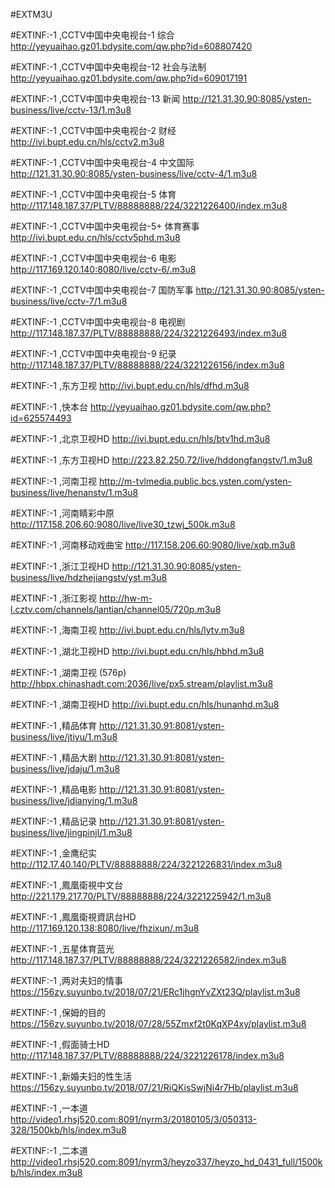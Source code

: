 #EXTM3U

#EXTINF:-1 ,CCTV中国中央电视台-1 综合
http://yeyuaihao.gz01.bdysite.com/qw.php?id=608807420

#EXTINF:-1 ,CCTV中国中央电视台-12 社会与法制
http://yeyuaihao.gz01.bdysite.com/qw.php?id=609017191

#EXTINF:-1 ,CCTV中国中央电视台-13 新闻
http://121.31.30.90:8085/ysten-business/live/cctv-13/1.m3u8

#EXTINF:-1 ,CCTV中国中央电视台-2 财经
http://ivi.bupt.edu.cn/hls/cctv2.m3u8

#EXTINF:-1 ,CCTV中国中央电视台-4 中文国际
http://121.31.30.90:8085/ysten-business/live/cctv-4/1.m3u8

#EXTINF:-1 ,CCTV中国中央电视台-5 体育
http://117.148.187.37/PLTV/88888888/224/3221226400/index.m3u8

#EXTINF:-1 ,CCTV中国中央电视台-5+ 体育赛事
http://ivi.bupt.edu.cn/hls/cctv5phd.m3u8

#EXTINF:-1 ,CCTV中国中央电视台-6 电影
http://117.169.120.140:8080/live/cctv-6/.m3u8

#EXTINF:-1 ,CCTV中国中央电视台-7 国防军事
http://121.31.30.90:8085/ysten-business/live/cctv-7/1.m3u8

#EXTINF:-1 ,CCTV中国中央电视台-8 电视剧
http://117.148.187.37/PLTV/88888888/224/3221226493/index.m3u8

#EXTINF:-1 ,CCTV中国中央电视台-9 纪录
http://117.148.187.37/PLTV/88888888/224/3221226156/index.m3u8

#EXTINF:-1 ,东方卫视
http://ivi.bupt.edu.cn/hls/dfhd.m3u8

#EXTINF:-1 ,快本台
http://yeyuaihao.gz01.bdysite.com/qw.php?id=625574493

#EXTINF:-1 ,北京卫视HD
http://ivi.bupt.edu.cn/hls/btv1hd.m3u8

#EXTINF:-1 ,东方卫视HD
http://223.82.250.72/live/hddongfangstv/1.m3u8

#EXTINF:-1 ,河南卫视
http://m-tvlmedia.public.bcs.ysten.com/ysten-business/live/henanstv/1.m3u8

#EXTINF:-1 ,河南睛彩中原
http://117.158.206.60:9080/live/live30_tzwj_500k.m3u8

#EXTINF:-1 ,河南移动戏曲宝
http://117.158.206.60:9080/live/xqb.m3u8

#EXTINF:-1 ,浙江卫视HD
http://121.31.30.90:8085/ysten-business/live/hdzhejiangstv/yst.m3u8

#EXTINF:-1 ,浙江影视
http://hw-m-l.cztv.com/channels/lantian/channel05/720p.m3u8

#EXTINF:-1 ,海南卫视
http://ivi.bupt.edu.cn/hls/lytv.m3u8

#EXTINF:-1 ,湖北卫视HD
http://ivi.bupt.edu.cn/hls/hbhd.m3u8

#EXTINF:-1 ,湖南卫视 (576p)
http://hbpx.chinashadt.com:2036/live/px5.stream/playlist.m3u8

#EXTINF:-1 ,湖南卫视HD
http://ivi.bupt.edu.cn/hls/hunanhd.m3u8

#EXTINF:-1 ,精品体育
http://121.31.30.91:8081/ysten-business/live/jtiyu/1.m3u8

#EXTINF:-1 ,精品大剧
http://121.31.30.91:8081/ysten-business/live/jdaju/1.m3u8

#EXTINF:-1 ,精品电影
http://121.31.30.91:8081/ysten-business/live/jdianying/1.m3u8

#EXTINF:-1 ,精品记录
http://121.31.30.91:8081/ysten-business/live/jingpinjl/1.m3u8

#EXTINF:-1 ,金鹰纪实
http://112.17.40.140/PLTV/88888888/224/3221226831/index.m3u8

#EXTINF:-1 ,鳳凰衛視中文台
http://221.179.217.70/PLTV/88888888/224/3221225942/1.m3u8

#EXTINF:-1 ,鳳凰衛視資訊台HD
http://117.169.120.138:8080/live/fhzixun/.m3u8

#EXTINF:-1 ,五星体育蓝光
http://117.148.187.37/PLTV/88888888/224/3221226582/index.m3u8

#EXTINF:-1 ,两对夫妇的情事
https://156zy.suyunbo.tv/2018/07/21/ERc1jhgnYvZXt23Q/playlist.m3u8

#EXTINF:-1 ,保姆的目的
https://156zy.suyunbo.tv/2018/07/28/55Zmxf2t0KqXP4xy/playlist.m3u8

#EXTINF:-1 ,假面骑士HD
http://117.148.187.37/PLTV/88888888/224/3221226178/index.m3u8

#EXTINF:-1 ,新婚夫妇的性生活
https://156zy.suyunbo.tv/2018/07/21/RiQKisSwjNi4r7Hb/playlist.m3u8

#EXTINF:-1 ,一本道
http://video1.rhsj520.com:8091/nyrm3/20180105/3/050313-328/1500kb/hls/index.m3u8

#EXTINF:-1 ,二本道
http://video1.rhsj520.com:8091/nyrm3/heyzo337/heyzo_hd_0431_full/1500kb/hls/index.m3u8
